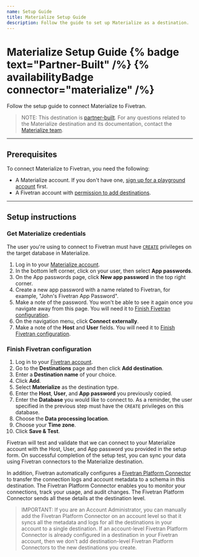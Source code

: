 ```yaml
---
name: Setup Guide
title: Materialize Setup Guide
description: Follow the guide to set up Materialize as a destination.
---
```


# Materialize Setup Guide {% badge text="Partner-Built" /%} {% availabilityBadge connector="materialize" /%}

Follow the setup guide to connect Materialize to Fivetran.

> NOTE: This destination is [partner-built](/docs/partner-built-program). For any questions related to the Materialize destination and its documentation, contact the [Materialize team](mailto:support@materialize.com).

---

## Prerequisites

To connect Materialize to Fivetran, you need the following:

- A Materialize account. If you don't have one, [sign up for a playground account](https://materialize.com/register/) first.
- A Fivetran account with [permission to add destinations](/docs/using-fivetran/fivetran-dashboard/account-settings/role-based-access-control#legacyandnewrbacmodel).

---

## Setup instructions

### <span class="step-item"> Get Materialize credentials </span>

The user you're using to connect to Fivetran must have [`CREATE`](https://materialize.com/docs/manage/access-control/rbac/#privileges) privileges on the target database in Materialize.

1. Log in to your [Materialize account](https://console.materialize.com).
2. In the bottom left corner, click on your user, then select **App passwords**.
3. On the App passwords page, click **New app password** in the top right corner.
4. Create a new app password with a name related to Fivetran, for example, "John's Fivetran App Password".
5. Make a note of the password. You won't be able to see it again once you navigate away from this page. You will need it to [Finish Fivetran configuration](#finishfivetranconfiguration).
6. On the navigation menu, click **Connect externally**.
7. Make a note of the **Host** and **User** fields. You will need it to [Finish Fivetran configuration](#finishfivetranconfiguration). 

### <span class="step-item">Finish Fivetran configuration </span>

1. Log in to your [Fivetran account](https://fivetran.com/login).
2. Go to the **Destinations** page and then click **Add destination**.
3. Enter a **Destination name** of your choice.
4. Click **Add**.
5. Select **Materialize** as the destination type.
6. Enter the **Host**, **User**, and **App password** you previously copied.
7. Enter the **Database** you would like to connect to. As a reminder, the user specified in the previous step must have the `CREATE` privileges on this database.
7. Choose the **Data processing location**.
8. Choose your **Time zone**.
9. Click **Save & Test**.

Fivetran will test and validate that we can connect to your Materialize account with the Host, User, and App password you provided in the setup form. On successful completion of the setup test, you can sync your data using Fivetran connectors to the Materialize destination.

In addition, Fivetran automatically configures a [Fivetran Platform Connector](/docs/logs/fivetran-platform) to transfer the connection logs and account metadata to a schema in this destination. The Fivetran Platform Connector enables you to monitor your connections, track your usage, and audit changes. The Fivetran Platform Connector sends all these details at the destination level.

> IMPORTANT: If you are an Account Administrator, you can manually add the Fivetran Platform Connector on an account level so that it syncs all the metadata and logs for all the destinations in your account to a single destination. If an account-level Fivetran Platform Connector is already configured in a destination in your Fivetran account, then we don't add destination-level Fivetran Platform Connectors to the new destinations you create.
